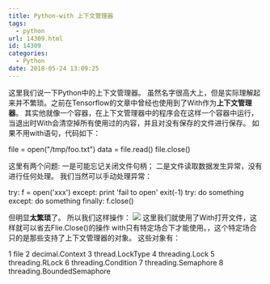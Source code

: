 ```yaml
---
title: Python-with 上下文管理器
tags:
  - python
url: 14309.html
id: 14309
categories:
  - Python
date: 2018-05-24 13:09:25
---
```


这里我们说一下Python中的上下文管理器。 虽然名字很高大上，但是实际理解起来并不繁琐。之前在Tensorflow的文章中曾经也使用到了With作为**上下文管理器**。 其实他就像一个容器，在上下文管理器中的程序会在这样一个容器中运行，当退出时With会清空掉所有使用过的内容，并且对没有保存的文件进行保存。 如果不用with语句，代码如下：

file = open("/tmp/foo.txt")
data = file.read()
file.close()

这里有两个问题: 一是可能忘记关闭文件句柄； 二是文件读取数据发生异常，没有进行任何处理。 我们当然可以手动处理异常：

try:
    f = open('xxx')
except:
    print 'fail to open'
    exit(-1)
try:
    do something
except:
    do something
finally:
     f.close()

但明显**太繁琐**了。 所以我们这样操作： ![](http://blog.echo.cool/wp-content/uploads/2018/05/捕获-1.png) 这里我们就使用了With打开文件，这样就可以省去Flie.Close()的操作 with只有特定场合下才能使用。，这个特定场合只的是那些支持了上下文管理器的对象。 这些对象有：

1 file
2 decimal.Context
3 thread.LockType
4 threading.Lock
5 threading.RLock
6 threading.Condition
7 threading.Semaphore
8 threading.BoundedSemaphore